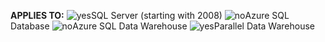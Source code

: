 <Token> **APPLIES TO:** ![yes](media/yes.png)SQL Server (starting with 2008) ![no](media/no.png)Azure SQL Database ![no](media/no.png)Azure SQL Data Warehouse ![yes](media/yes.png)Parallel Data Warehouse </Token>

